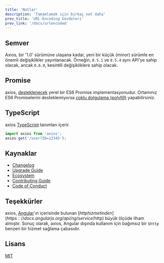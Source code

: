 ```yaml
---
title: 'Notlar'
description: 'Tamamlamak için birkaç not daha'
prev_title: 'URL-Encoding Gövdeleri'
prev_link: '/docs/urlencoded'
---
```


## Semver

Axios, bir '1.0' sürümüne ulaşana kadar, yeni bir küçük (minor) sürümle en önemli değişiklikler yayınlanacak. Örneğin, `0.5.1` ve `0.5.4` aynı API'ye sahip olacak, ancak `0.6.0`, kesintili değişikliklere sahip olacak.

## Promise

axios, [desteklenecek](http://caniuse.com/promises) yerel bir ES6 Promise implementasyonudur.
Ortamınız ES6 Promiselerini desteklemiyorsa [çoklu dolgulama (polyfill)](https://github.com/jakearchibald/es6-promise) yapabilirsiniz.

## TypeScript
axios [TypeScript](http://typescriptlang.org) tanımları içerir.
```typescript
import axios from 'axios';
axios.get('/user?ID=12345');
```

## Kaynaklar

* [Changelog](https://github.com/axios/axios/blob/master/CHANGELOG.md)
* [Upgrade Guide](https://github.com/axios/axios/blob/master/UPGRADE_GUIDE.md)
* [Ecosystem](https://github.com/axios/axios/blob/master/ECOSYSTEM.md)
* [Contributing Guide](https://github.com/axios/axios/blob/master/CONTRIBUTING.md)
* [Code of Conduct](https://github.com/axios/axios/blob/master/CODE_OF_CONDUCT.md)

## Teşekkürler

axios, [Angular](https://angularjs.org/)'ın içerisinde bulunan [$http hizmetinden](https://docs.angularjs.org/api/ng/service/$http) büyük ölçüde ilham almıştır. Sonuç olarak, axios, Angular dışında kullanım için bağımsız bir `$http` benzeri bir hizmet sağlama çabasıdır.

## Lisans

[MIT](https://github.com/axios/axios/blob/master/LICENSE)
